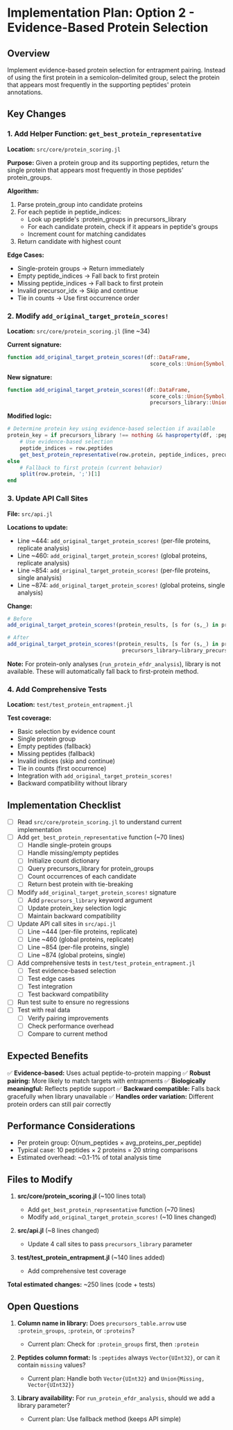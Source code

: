 # Implementation Plan: Option 2 - Evidence-Based Protein Selection

## Overview

Implement evidence-based protein selection for entrapment pairing. Instead of using the first protein in a semicolon-delimited group, select the protein that appears most frequently in the supporting peptides' protein annotations.

## Key Changes

### 1. Add Helper Function: `get_best_protein_representative`
**Location:** `src/core/protein_scoring.jl`

**Purpose:** Given a protein group and its supporting peptides, return the single protein that appears most frequently in those peptides' protein_groups.

**Algorithm:**
1. Parse protein_group into candidate proteins
2. For each peptide in peptide_indices:
   - Look up peptide's :protein_groups in precursors_library
   - For each candidate protein, check if it appears in peptide's groups
   - Increment count for matching candidates
3. Return candidate with highest count

**Edge Cases:**
- Single-protein groups → Return immediately
- Empty peptide_indices → Fall back to first protein
- Missing peptide_indices → Fall back to first protein
- Invalid precursor_idx → Skip and continue
- Tie in counts → Use first occurrence order

### 2. Modify `add_original_target_protein_scores!`
**Location:** `src/core/protein_scoring.jl` (line ~34)

**Current signature:**
```julia
function add_original_target_protein_scores!(df::DataFrame,
                                              score_cols::Union{Symbol, Vector{Symbol}})
```

**New signature:**
```julia
function add_original_target_protein_scores!(df::DataFrame,
                                              score_cols::Union{Symbol, Vector{Symbol}};
                                              precursors_library::Union{Nothing, DataFrame}=nothing)
```

**Modified logic:**
```julia
# Determine protein key using evidence-based selection if available
protein_key = if precursors_library !== nothing && hasproperty(df, :peptides)
    # Use evidence-based selection
    peptide_indices = row.peptides
    get_best_protein_representative(row.protein, peptide_indices, precursors_library)
else
    # Fallback to first protein (current behavior)
    split(row.protein, ';')[1]
end
```

### 3. Update API Call Sites
**File:** `src/api.jl`

**Locations to update:**
- Line ~444: `add_original_target_protein_scores!` (per-file proteins, replicate analysis)
- Line ~460: `add_original_target_protein_scores!` (global proteins, replicate analysis)
- Line ~854: `add_original_target_protein_scores!` (per-file proteins, single analysis)
- Line ~874: `add_original_target_protein_scores!` (global proteins, single analysis)

**Change:**
```julia
# Before
add_original_target_protein_scores!(protein_results, [s for (s,_) in prot_perfile_pairs])

# After
add_original_target_protein_scores!(protein_results, [s for (s,_) in prot_perfile_pairs];
                                     precursors_library=library_precursors)
```

**Note:** For protein-only analyses (`run_protein_efdr_analysis`), library is not available. These will automatically fall back to first-protein method.

### 4. Add Comprehensive Tests
**Location:** `test/test_protein_entrapment.jl`

**Test coverage:**
- Basic selection by evidence count
- Single protein group
- Empty peptides (fallback)
- Missing peptides (fallback)
- Invalid indices (skip and continue)
- Tie in counts (first occurrence)
- Integration with `add_original_target_protein_scores!`
- Backward compatibility without library

## Implementation Checklist

- [ ] Read `src/core/protein_scoring.jl` to understand current implementation
- [ ] Add `get_best_protein_representative` function (~70 lines)
  - [ ] Handle single-protein groups
  - [ ] Handle missing/empty peptides
  - [ ] Initialize count dictionary
  - [ ] Query precursors_library for protein_groups
  - [ ] Count occurrences of each candidate
  - [ ] Return best protein with tie-breaking
- [ ] Modify `add_original_target_protein_scores!` signature
  - [ ] Add `precursors_library` keyword argument
  - [ ] Update protein_key selection logic
  - [ ] Maintain backward compatibility
- [ ] Update API call sites in `src/api.jl`
  - [ ] Line ~444 (per-file proteins, replicate)
  - [ ] Line ~460 (global proteins, replicate)
  - [ ] Line ~854 (per-file proteins, single)
  - [ ] Line ~874 (global proteins, single)
- [ ] Add comprehensive tests in `test/test_protein_entrapment.jl`
  - [ ] Test evidence-based selection
  - [ ] Test edge cases
  - [ ] Test integration
  - [ ] Test backward compatibility
- [ ] Run test suite to ensure no regressions
- [ ] Test with real data
  - [ ] Verify pairing improvements
  - [ ] Check performance overhead
  - [ ] Compare to current method

## Expected Benefits

✅ **Evidence-based:** Uses actual peptide-to-protein mapping
✅ **Robust pairing:** More likely to match targets with entrapments
✅ **Biologically meaningful:** Reflects peptide support
✅ **Backward compatible:** Falls back gracefully when library unavailable
✅ **Handles order variation:** Different protein orders can still pair correctly

## Performance Considerations

- Per protein group: O(num_peptides × avg_proteins_per_peptide)
- Typical case: 10 peptides × 2 proteins = 20 string comparisons
- Estimated overhead: ~0.1-1% of total analysis time

## Files to Modify

1. **src/core/protein_scoring.jl** (~100 lines total)
   - Add `get_best_protein_representative` function (~70 lines)
   - Modify `add_original_target_protein_scores!` (~10 lines changed)

2. **src/api.jl** (~8 lines changed)
   - Update 4 call sites to pass `precursors_library` parameter

3. **test/test_protein_entrapment.jl** (~140 lines added)
   - Add comprehensive test coverage

**Total estimated changes:** ~250 lines (code + tests)

## Open Questions

1. **Column name in library:** Does `precursors_table.arrow` use `:protein_groups`, `:protein`, or `:proteins`?
   - Current plan: Check for `:protein_groups` first, then `:protein`

2. **Peptides column format:** Is `:peptides` always `Vector{UInt32}`, or can it contain `missing` values?
   - Current plan: Handle both `Vector{UInt32}` and `Union{Missing, Vector{UInt32}}`

3. **Library availability:** For `run_protein_efdr_analysis`, should we add a library parameter?
   - Current plan: Use fallback method (keeps API simple)
